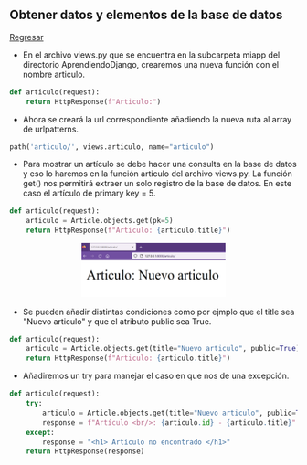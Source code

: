 ## Obtener datos y elementos de la base de datos

[Regresar](/CodingBootcampsESPOL-RDDW/)

* En el archivo views.py que se encuentra en la subcarpeta miapp del directorio AprendiendoDjango, crearemos una nueva función con el nombre articulo.

```py
def articulo(request):
    return HttpResponse(f"Articulo:")
```

* Ahora se creará la url correspondiente añadiendo la nueva ruta al array de urlpatterns.

```py
path('articulo/', views.articulo, name="articulo")
```

* Para mostrar un artículo se debe hacer una consulta en la base de datos y eso lo haremos en la función articulo del archivo views.py. La función get() nos permitirá extraer un solo registro de la base de datos. En este caso el artículo de primary key = 5.

```py
def articulo(request):
    articulo = Article.objects.get(pk=5)
    return HttpResponse(f"Articulo: {articulo.title}")
```

<p align="center">
<img src="../imagenes/get.png" width="50%" alt="Banner"/>
</p>

* Se pueden añadir distintas condiciones como por ejmplo que el title sea "Nuevo articulo" y que el atributo public sea True.

```py
def articulo(request):
    articulo = Article.objects.get(title="Nuevo articulo", public=True)
    return HttpResponse(f"Articulo: {articulo.title}")
```

* Añadiremos un try para manejar el caso en que nos de una excepción.

```py
def articulo(request):
    try:
        articulo = Article.objects.get(title="Nuevo articulo", public=True)
        response = f"Artículo <br/>: {articulo.id} - {articulo.title}"
    except: 
        response = "<h1> Artículo no encontrado </h1>"
    return HttpResponse(response)
```
